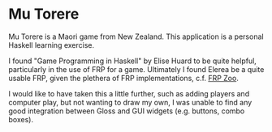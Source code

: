 # Mu Torere

Mu Torere is a Maori game from New Zealand. This application is a personal Haskell learning exercise.

I found "Game Programming in Haskell" by Elise Huard to be quite helpful, particularly in the use of FRP for a game. Ultimately I found Elerea be a quite usable FRP, given the plethera of FRP implementations, c.f. [FRP Zoo](https://github.com/gelisam/frp-zoo).

I would like to have taken this a little further, such as adding players and computer play, but not wanting to draw my own, I was unable to find any good integration between Gloss and GUI widgets (e.g. buttons, combo boxes).
